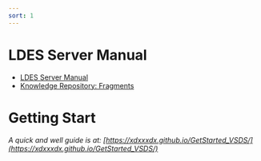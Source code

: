 ```yaml
---
sort: 1
---
```


# LDES Server Manual


<!-- {% include list.liquid %} -->

- [LDES Server Manual](https://xdxxxdx.github.io/githubpagesxd/ConfigurationsRun/)
- [Knowledge Repository: Fragments](https://xdxxxdx.github.io/githubpagesxd/Fragments/)   
  

# Getting Start
*A quick and well guide is at: [https://xdxxxdx.github.io/GetStarted_VSDS/](https://xdxxxdx.github.io/GetStarted_VSDS/)*

